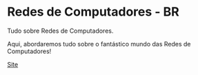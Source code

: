 # Redes de Computadores - BR
Tudo sobre Redes de Computadores.

Aqui, abordaremos tudo sobre o fantástico mundo das Redes de Computadores!

<a href="https://orodolsoso.github.io/Redes-de-Computadores---BR/site-redes-de-computadores-br/index.html"> Site </a>